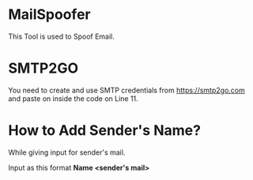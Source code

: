 # MailSpoofer
This Tool is used to Spoof Email. 

# SMTP2GO
You need to create and use SMTP credentials from https://smtp2go.com and paste on inside the code on Line 11.

# How to Add Sender's Name?
While giving input for sender's mail. 

Input as this format **Name <sender's mail>**

